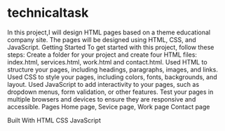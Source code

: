 # technicaltask
In this project,I will design HTML pages based on a theme educational company site. The pages will be designed using HTML, CSS, and JavaScript. 
Getting Started
To get started with this project, follow these steps:
Create a folder for your project and create four HTML files: index.html, services.html, work.html and contact.html.
Used HTML to structure your pages, including headings, paragraphs, images, and links.
Used CSS to style your pages, including colors, fonts, backgrounds, and layout.
Used JavaScript to add interactivity to your pages, such as dropdown menus, form validation, or other features.
Test your pages in multiple browsers and devices to ensure they are responsive and accessible.
Pages
Home page,
Sevice page,
Work page
Contact page

Built With
HTML
CSS
JavaScript

